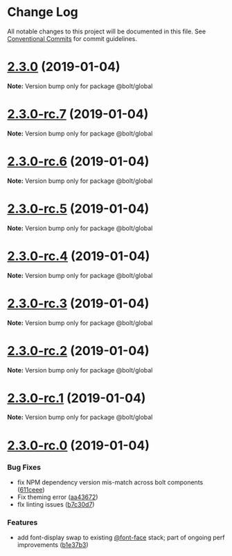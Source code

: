 # Change Log

All notable changes to this project will be documented in this file.
See [Conventional Commits](https://conventionalcommits.org) for commit guidelines.

# [2.3.0](https://github.com/bolt-design-system/bolt/tree/master/packages/global/compare/v2.3.0-rc.7...v2.3.0) (2019-01-04)

**Note:** Version bump only for package @bolt/global





# [2.3.0-rc.7](https://github.com/bolt-design-system/bolt/tree/master/packages/global/compare/v2.3.0-rc.6...v2.3.0-rc.7) (2019-01-04)

**Note:** Version bump only for package @bolt/global





# [2.3.0-rc.6](https://github.com/bolt-design-system/bolt/tree/master/packages/global/compare/v2.3.0-rc.5...v2.3.0-rc.6) (2019-01-04)

**Note:** Version bump only for package @bolt/global





# [2.3.0-rc.5](https://github.com/bolt-design-system/bolt/tree/master/packages/global/compare/v2.3.0-rc.4...v2.3.0-rc.5) (2019-01-04)

**Note:** Version bump only for package @bolt/global





# [2.3.0-rc.4](https://github.com/bolt-design-system/bolt/tree/master/packages/global/compare/v2.3.0-rc.3...v2.3.0-rc.4) (2019-01-04)

**Note:** Version bump only for package @bolt/global





# [2.3.0-rc.3](https://github.com/bolt-design-system/bolt/tree/master/packages/global/compare/v2.3.0-rc.2...v2.3.0-rc.3) (2019-01-04)

**Note:** Version bump only for package @bolt/global





# [2.3.0-rc.2](https://github.com/bolt-design-system/bolt/tree/master/packages/global/compare/v2.3.0-rc.1...v2.3.0-rc.2) (2019-01-04)

**Note:** Version bump only for package @bolt/global





# [2.3.0-rc.1](https://github.com/bolt-design-system/bolt/tree/master/packages/global/compare/vv2.3.0-rc.0...v2.3.0-rc.1) (2019-01-04)

**Note:** Version bump only for package @bolt/global





# [2.3.0-rc.0](https://github.com/bolt-design-system/bolt/tree/master/packages/global/compare/v2.2.1...v2.3.0-rc.0) (2019-01-04)


### Bug Fixes

* fix NPM dependency version mis-match across bolt components ([611ceee](https://github.com/bolt-design-system/bolt/tree/master/packages/global/commit/611ceee))
* Fix theming error ([aa43672](https://github.com/bolt-design-system/bolt/tree/master/packages/global/commit/aa43672))
* flx linting issues ([b7c30d7](https://github.com/bolt-design-system/bolt/tree/master/packages/global/commit/b7c30d7))


### Features

* add font-display swap to existing [@font-face](https://github.com/font-face) stack; part of ongoing perf improvements ([b1e37b3](https://github.com/bolt-design-system/bolt/tree/master/packages/global/commit/b1e37b3))
